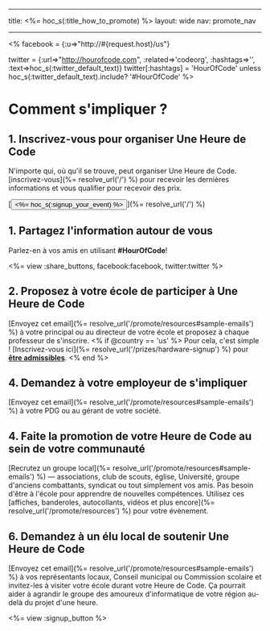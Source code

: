 * * *

title: <%= hoc_s(:title_how_to_promote) %> layout: wide nav: promote_nav

* * *

<% facebook = {:u=>"http://#{request.host}/us"}

twitter = {:url=>"http://hourofcode.com", :related=>'codeorg', :hashtags=>'', :text=>hoc_s(:twitter_default_text)} twitter[:hashtags] = 'HourOfCode' unless hoc_s(:twitter_default_text).include? '#HourOfCode' %>

# Comment s'impliquer ?

## 1. Inscrivez-vous pour organiser Une Heure de Code

N'importe qui, où qu'il se trouve, peut organiser Une Heure de Code. [inscrivez-vous](%= resolve_url('/') %) pour recevoir les dernières informations et vous qualifier pour recevoir des prix.   


[<button><%= hoc_s(:signup_your_event) %></button>](%= resolve_url('/') %)

## 1. Partagez l'information autour de vous

Parlez-en à vos amis en utilisant **#HourOfCode**!

<%= view :share_buttons, facebook:facebook, twitter:twitter %>

## 2. Proposez à votre école de participer à Une Heure de Code

[Envoyez cet email](%= resolve_url('/promote/resources#sample-emails') %) à votre principal ou au directeur de votre école et proposez à chaque professeur de s'inscrire. <% if @country == 'us' %> Pour cela, c'est simple ! [Inscrivez-vous ici](%= resolve_url('/prizes/hardware-signup') %) pour [**être admissibles**](http://codeorg.tumblr.com/post/104109522378/prize-winners). <% end %>

## 4. Demandez à votre employeur de s'impliquer

[Envoyez cet email](%= resolve_url('/promote/resources#sample-emails') %) à votre PDG ou au gérant de votre société.

## 4. Faite la promotion de votre Heure de Code au sein de votre communauté

[Recrutez un groupe local](%= resolve_url('/promote/resources#sample-emails') %) — associations, club de scouts, église, Université, groupe d'anciens combattants, syndicat ou tout simplement vos amis. Pas besoin d'être à l'école pour apprendre de nouvelles compétences. Utilisez ces [affiches, banderoles, autocollants, vidéos et plus encore](%= resolve_url('/promote/resources') %) pour votre évènement.

## 6. Demandez à un élu local de soutenir Une Heure de Code

[Envoyez cet email](%= resolve_url('/promote/resources#sample-emails') %) à vos représentants locaux, Conseil municipal ou Commission scolaire et invitez-les à visiter votre école durant votre Heure de Code. Ça pourrait aider à agrandir le groupe des amoureux d'informatique de votre région au-delà du projet d'une heure.

<%= view :signup_button %>